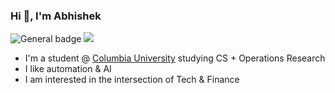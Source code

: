 ### Hi 👋, I'm Abhishek

<!--
**A-Chaudhary/A-Chaudhary** is a ✨ _special_ ✨ repository because its `README.md` (this file) appears on your GitHub profile.

Here are some ideas to get you started:

- 🔭 I’m currently working on ...
- 🌱 I’m currently learning ...
- 👯 I’m looking to collaborate on ...
- 🤔 I’m looking for help with ...
- 💬 Ask me about ...
- 📫 How to reach me: ...
- 😄 Pronouns: ...
- ⚡ Fun fact: ...
-->

 ![General badge](https://img.shields.io/badge/LinkedIn-0077B5?style=for-the-badge&logo=linkedin&logoColor=white.svg)
 ![](https://komarev.com/ghpvc/?username=A-Chaudhary&style=for-the-badge)
- I'm a student @ [Columbia University](https://www.columbia.edu/) studying CS + Operations Research
- I like automation & AI
- I am interested in the intersection of Tech & Finance
